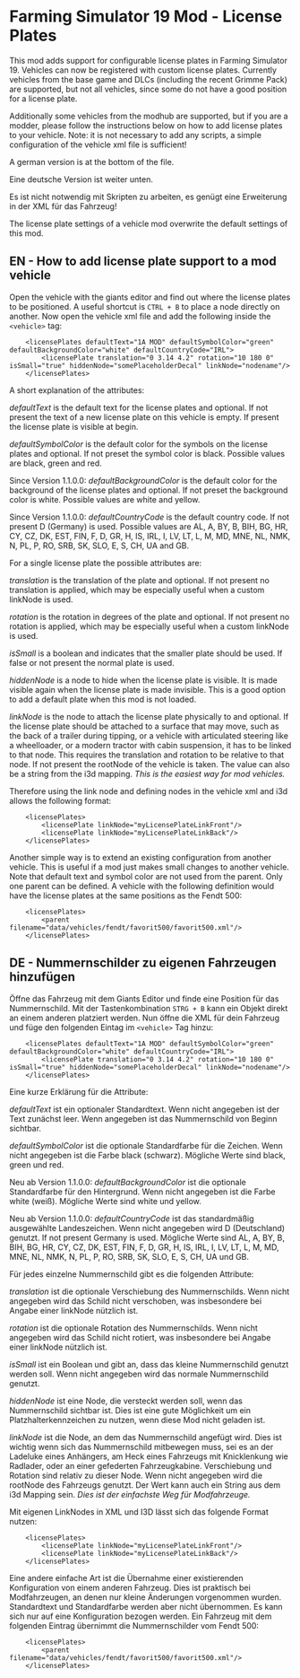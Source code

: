 # Farming Simulator 19 Mod - License Plates

This mod adds support for configurable license plates in Farming Simulator 19.
Vehicles can now be registered with custom license plates.
Currently vehicles from the base game and DLCs (including the recent Grimme Pack) are supported,
but not all vehicles, since some do not have a good position for a license plate.

Additionally some vehicles from the modhub are supported,
but if you are a modder,
please follow the instructions below on how to add license plates to your vehicle.
Note: it is not necessary to add any scripts,
a simple configuration of the vehicle xml file is sufficient!

A german version is at the bottom of the file.

Eine deutsche Version ist weiter unten.

Es ist nicht notwendig mit Skripten zu arbeiten,
es genügt eine Erweiterung in der XML für das Fahrzeug!

The license plate settings of a vehicle mod overwrite the default settings of this mod.

## EN - How to add license plate support to a mod vehicle

Open the vehicle with the giants editor and find out where the license plates to be positioned.
A useful shortcut is `CTRL + B` to place a node directly on another.
Now open the vehicle xml file and add the following inside the `<vehicle>` tag:

```
	<licensePlates defaultText="1A MOD" defaultSymbolColor="green" defaultBackgroundColor="white" defaultCountryCode="IRL">
		<licensePlate translation="0 3.14 4.2" rotation="10 180 0" isSmall="true" hiddenNode="somePlaceholderDecal" linkNode="nodename"/>
	</licensePlates>

```

A short explanation of the attributes:

*defaultText* is the default text for the license plates and optional.
If not present the text of a new license plate on this vehicle is empty.
If present the license plate is visible at begin.

*defaultSymbolColor* is the default color for the symbols on the license plates and optional.
If not preset the symbol color is black.
Possible values are black, green and red.

Since Version 1.1.0.0: *defaultBackgroundColor* is the default color for the background of the license plates and optional.
If not preset the background color is white.
Possible values are white and yellow.

Since Version 1.1.0.0: *defaultCountryCode* is the default country code.
If not present D (Germany) is used.
Possible values are AL, A, BY, B, BIH, BG, HR, CY, CZ, DK, EST, FIN, F, D, GR, H, IS, IRL, I, LV, LT, L, M, MD, MNE, NL, NMK, N, PL, P, RO, SRB, SK, SLO, E, S, CH, UA and GB.

For a single license plate the possible attributes are:

*translation* is the translation of the plate and optional.
If not present no translation is applied,
which may be especially useful when a custom linkNode is used.

*rotation* is the rotation in degrees of the plate and optional.
If not present no rotation is applied,
which may be especially useful when a custom linkNode is used.

*isSmall* is a boolean and indicates that the smaller plate should be used.
If false or not present the normal plate is used.

*hiddenNode* is a node to hide when the license plate is visible.
It is made visible again when the license plate is made invisible.
This is a good option to add a default plate when this mod is not loaded.

*linkNode* is the node to attach the license plate physically to and optional.
If the license plate should be attached to a surface that may move,
such as the back of a trailer during tipping,
or a vehicle with articulated steering like a wheelloader,
or a modern tractor with cabin suspension,
it has to be linked to that node.
This requires the translation and rotation to be relative to that node.
If not present the rootNode of the vehicle is taken.
The value can also be a string from the i3d mapping.
*This is the easiest way for mod vehicles.*

Therefore using the link node and defining nodes in the vehicle xml and i3d allows the following format:

```
	<licensePlates>
		<licensePlate linkNode="myLicensePlateLinkFront"/>
		<licensePlate linkNode="myLicensePlateLinkBack"/>
	</licensePlates>

```

Another simple way is to extend an existing configuration from another vehicle.
This is useful if a mod just makes small changes to another vehicle.
Note that default text and symbol color are not used from the parent.
Only one parent can be defined.
A vehicle with the following definition would have the license plates at the same positions as the Fendt 500:

```
	<licensePlates>
		<parent filename="data/vehicles/fendt/favorit500/favorit500.xml"/>
	</licensePlates>

```

## DE - Nummernschilder zu eigenen Fahrzeugen hinzufügen

Öffne das Fahrzeug mit dem Giants Editor und finde eine Position für das Nummernschild.
Mit der Tastenkombination `STRG + B` kann ein Objekt direkt an einem anderen platziert werden.
Nun öffne die XML für dein Fahrzeug und füge den folgenden Eintag im `<vehicle>` Tag hinzu:

```
	<licensePlates defaultText="1A MOD" defaultSymbolColor="green" defaultBackgroundColor="white" defaultCountryCode="IRL">
		<licensePlate translation="0 3.14 4.2" rotation="10 180 0" isSmall="true" hiddenNode="somePlaceholderDecal" linkNode="nodename"/>
	</licensePlates>

```
Eine kurze Erklärung für die Attribute:

*defaultText* ist ein optionaler Standardtext.
Wenn nicht angegeben ist der Text zunächst leer.
Wenn angegeben ist das Nummernschild von Beginn sichtbar.

*defaultSymbolColor* ist die optionale Standardfarbe für die Zeichen.
Wenn nicht angegeben ist die Farbe black (schwarz).
Mögliche Werte sind black, green und red.

Neu ab Version 1.1.0.0: *defaultBackgroundColor* ist die optionale Standardfarbe für den Hintergrund.
Wenn nicht angegeben ist die Farbe white (weiß).
Mögliche Werte sind white und yellow.

Neu ab Version 1.1.0.0: *defaultCountryCode* ist das standardmäßig ausgewählte Landeszeichen.
Wenn nicht angegeben wird D (Deutschland) genutzt.
If not present Germany is used.
Mögliche Werte sind AL, A, BY, B, BIH, BG, HR, CY, CZ, DK, EST, FIN, F, D, GR, H, IS, IRL, I, LV, LT, L, M, MD, MNE, NL, NMK, N, PL, P, RO, SRB, SK, SLO, E, S, CH, UA und GB.

Für jedes einzelne Nummernschild gibt es die folgenden Attribute:

*translation* ist die optionale Verschiebung des Nummernschilds.
Wenn nicht angegeben wird das Schild nicht verschoben,
was insbesondere bei Angabe einer linkNode nützlich ist.

*rotation* ist die optionale Rotation des Nummernschilds.
Wenn nicht angegeben wird das Schild nicht rotiert,
was insbesondere bei Angabe einer linkNode nützlich ist.


*isSmall* ist ein Boolean und gibt an,
dass das kleine Nummernschild genutzt werden soll.
Wenn nicht angegeben wird das normale Nummernschild genutzt.

*hiddenNode* ist eine Node,
die versteckt werden soll,
wenn das Nummernschild sichtbar ist.
Dies ist eine gute Möglichkeit um ein Platzhalterkennzeichen zu nutzen,
wenn diese Mod nicht geladen ist.

*linkNode* ist die Node,
an dem das Nummernschild angefügt wird.
Dies ist wichtig wenn sich das Nummernschild mitbewegen muss,
sei es an der Ladeluke eines Anhängers,
am Heck eines Fahrzeugs mit Knicklenkung wie Radlader,
oder an einer gefederten Fahrzeugkabine.
Verschiebung und Rotation sind relativ zu dieser Node.
Wenn nicht angegeben wird die rootNode des Fahrzeugs genutzt.
Der Wert kann auch ein String aus dem i3d Mapping sein.
*Dies ist der einfachste Weg für Modfahrzeuge.*

Mit eigenen LinkNodes in XML und I3D lässt sich das folgende Format nutzen:

```
	<licensePlates>
		<licensePlate linkNode="myLicensePlateLinkFront"/>
		<licensePlate linkNode="myLicensePlateLinkBack"/>
	</licensePlates>

```

Eine andere einfache Art ist die Übernahme einer existierenden Konfiguration von einem anderen Fahrzeug.
Dies ist praktisch bei Modfahrzeugen,
an denen nur kleine Änderungen vorgenommen wurden.
Standardtext und Standardfarbe werden aber nicht übernommen.
Es kann sich nur auf eine Konfiguration bezogen werden.
Ein Fahrzeug mit dem folgenden Eintrag übernimmt die Nummernschilder vom Fendt 500:

```
	<licensePlates>
		<parent filename="data/vehicles/fendt/favorit500/favorit500.xml"/>
	</licensePlates>

```
